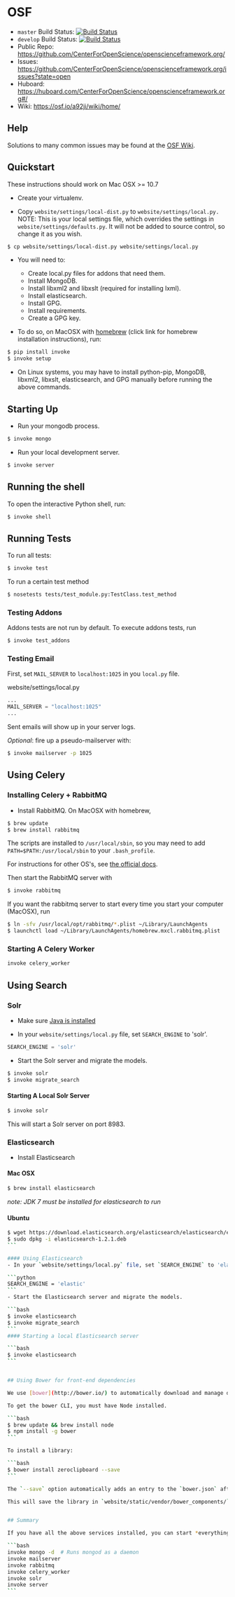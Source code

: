 # OSF 


- `master` Build Status: [![Build Status](https://magnum.travis-ci.com/CenterForOpenScience/osf.svg?token=QSc1BQcS2TSL63LmWF7Y&branch=master)](https://magnum.travis-ci.com/CenterForOpenScience/osf)
- `develop` Build Status: [![Build Status](https://magnum.travis-ci.com/CenterForOpenScience/osf.svg?token=QSc1BQcS2TSL63LmWF7Y&branch=develop)](https://magnum.travis-ci.com/CenterForOpenScience/osf)
- Public Repo: https://github.com/CenterForOpenScience/openscienceframework.org/
- Issues: https://github.com/CenterForOpenScience/openscienceframework.org/issues?state=open
- Huboard: https://huboard.com/CenterForOpenScience/openscienceframework.org#/
- Wiki: https://osf.io/a92ji/wiki/home/

## Help

Solutions to many common issues may be found at the [OSF Wiki](https://osf.io/a92ji/wiki/home/).

## Quickstart

These instructions should work on Mac OSX >= 10.7

- Create your virtualenv.

- Copy `website/settings/local-dist.py` to `website/settings/local.py.`  NOTE: This is your local settings file, which overrides the settings in `website/settings/defaults.py`. It will not be added to source control, so change it as you wish.

```bash
$ cp website/settings/local-dist.py website/settings/local.py
```

- You will need to:
    - Create local.py files for addons that need them.
    - Install MongoDB.
    - Install libxml2 and libxslt (required for installing lxml).
    - Install elasticsearch.
    - Install GPG.
    - Install requirements.
    - Create a GPG key.

- To do so, on MacOSX with [homebrew](http://brew.sh/) (click link for homebrew installation instructions), run:

```bash
$ pip install invoke
$ invoke setup
```

- On Linux systems, you may have to install python-pip, MongoDB, libxml2, libxslt, elasticsearch, and GPG manually before running the above commands.

## Starting Up

- Run your mongodb process.

```bash
$ invoke mongo
```

- Run your local development server.

```bash
$ invoke server
```

## Running the shell

To open the interactive Python shell, run:

```bash
$ invoke shell
```

## Running Tests

To run all tests:

```bash
$ invoke test
```

To run a certain test method

```bash
$ nosetests tests/test_module.py:TestClass.test_method
```

### Testing Addons

Addons tests are not run by default. To execute addons tests, run

```bash
$ invoke test_addons
```

### Testing Email


First, set `MAIL_SERVER` to `localhost:1025` in you `local.py` file.

website/settings/local.py

```python
...
MAIL_SERVER = "localhost:1025"
...
```

Sent emails will show up in your server logs.

*Optional*: fire up a pseudo-mailserver with:

```bash
$ invoke mailserver -p 1025
```

## Using Celery

### Installing Celery + RabbitMQ

- Install RabbitMQ. On MacOSX with homebrew,

```bash
$ brew update
$ brew install rabbitmq
```
The scripts are installed to `/usr/local/sbin`, so you may need to add `PATH=$PATH:/usr/local/sbin` to your `.bash_profile`.

For instructions for other OS's, see [the official docs](http://www.rabbitmq.com/download.html).

Then start the RabbitMQ server with

```bash
$ invoke rabbitmq
```

If you want the rabbitmq server to start every time you start your computer (MacOSX), run

```bash
$ ln -sfv /usr/local/opt/rabbitmq/*.plist ~/Library/LaunchAgents
$ launchctl load ~/Library/LaunchAgents/homebrew.mxcl.rabbitmq.plist
```

### Starting A Celery Worker

```bash
invoke celery_worker
```

## Using Search

### Solr
- Make sure [Java is installed](https://www.java.com/en/download/help/index_installing.xml)

- In your `website/settings/local.py` file, set `SEARCH_ENGINE` to 'solr'.

```python
SEARCH_ENGINE = 'solr'
```

- Start the Solr server and migrate the models.

```bash
$ invoke solr
$ invoke migrate_search
```

#### Starting A Local Solr Server

```bash
$ invoke solr
```

This will start a Solr server on port 8983.

### Elasticsearch

- Install Elasticsearch

#### Mac OSX

```bash
$ brew install elasticsearch
```
_note: JDK 7 must be installed for elasticsearch to run_

#### Ubuntu 

````bash
$ wget https://download.elasticsearch.org/elasticsearch/elasticsearch/elasticsearch-1.2.1.deb 
$ sudo dpkg -i elasticsearch-1.2.1.deb
```

#### Using Elasticsearch
- In your `website/settings/local.py` file, set `SEARCH_ENGINE` to 'elastic'.

```python
SEARCH_ENGINE = 'elastic'
```
- Start the Elasticsearch server and migrate the models.

```bash
$ invoke elasticsearch
$ invoke migrate_search
```
#### Starting a local Elasticsearch server

```bash
$ invoke elasticsearch
```


## Using Bower for front-end dependencies

We use [bower](http://bower.io/) to automatically download and manage dependencies for front-end libraries.

To get the bower CLI, you must have Node installed.

```bash
$ brew update && brew install node
$ npm install -g bower
```

To install a library:

```bash
$ bower install zeroclipboard --save
```

The `--save` option automatically adds an entry to the `bower.json` after downloading the library.

This will save the library in `website/static/vendor/bower_components/`, where it can be imported like any other module.


## Summary

If you have all the above services installed, you can start *everything* up with this sequence

```bash
invoke mongo -d  # Runs mongod as a daemon
invoke mailserver
invoke rabbitmq
invoke celery_worker
invoke solr
invoke server
```
